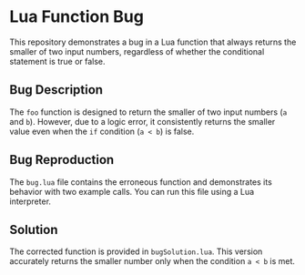 # Lua Function Bug

This repository demonstrates a bug in a Lua function that always returns the smaller of two input numbers, regardless of whether the conditional statement is true or false.

## Bug Description

The `foo` function is designed to return the smaller of two input numbers (`a` and `b`). However, due to a logic error, it consistently returns the smaller value even when the `if` condition (`a < b`) is false.

## Bug Reproduction

The `bug.lua` file contains the erroneous function and demonstrates its behavior with two example calls.  You can run this file using a Lua interpreter.

## Solution

The corrected function is provided in `bugSolution.lua`. This version accurately returns the smaller number only when the condition `a < b` is met.